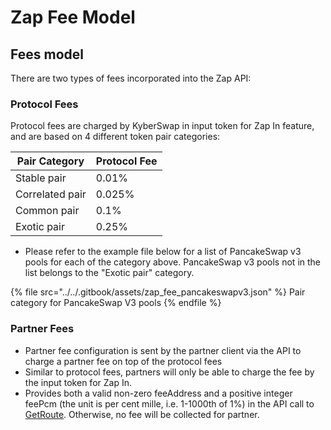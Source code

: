 # Zap Fee Model

## Fees model

There are two types of fees incorporated into the Zap API:

### **Protocol Fees**

Protocol fees are charged by KyberSwap in input token for Zap In feature, and are based on 4 different token pair categories:

| Pair Category   | Protocol Fee |
| --------------- | ------------ |
| Stable pair     | 0.01%        |
| Correlated pair | 0.025%       |
| Common pair     | 0.1%         |
| Exotic pair     | 0.25%        |

* Please refer to the example file below for a list of PancakeSwap v3 pools for each of the category above. PancakeSwap v3 pools not in the list belongs to the "Exotic pair" category.

{% file src="../../.gitbook/assets/zap_fee_pancakeswapv3.json" %}
Pair category for PancakeSwap V3 pools
{% endfile %}

### **Partner Fees**

* Partner fee configuration is sent by the partner client via the API to charge a partner fee on top of the protocol fees
* Similar to protocol fees, partners will only be able to charge the fee by the input token for Zap In.
* Provides both a valid non-zero feeAddress and a positive integer feePcm (the unit is per cent mille, i.e. 1-1000th of 1%) in the API call to [GetRoute](kyberswap-zap-as-a-service-zaas-api/zaas-http-api.md#get-route). Otherwise, no fee will be collected for partner.
